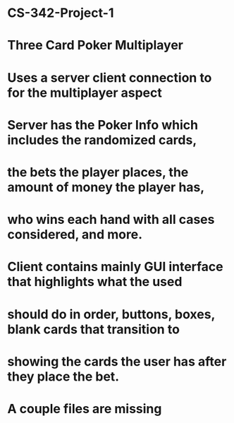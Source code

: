 # CS-342-Project-1
# Three Card Poker Multiplayer
# Uses a server client connection to for the multiplayer aspect
# Server has the Poker Info which includes the randomized cards,
#   the bets the player places, the amount of money the player has,
#   who wins each hand with all cases considered, and more.
# Client contains mainly GUI interface that highlights what the used
#   should do in order, buttons, boxes, blank cards that transition to 
#   showing the cards the user has after they place the bet.
#
# A couple files are missing
